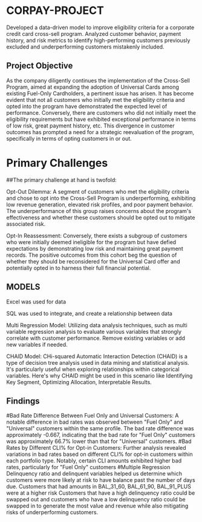 # CORPAY-PROJECT
Developed a data-driven model to improve eligibility criteria for a corporate credit card cross-sell program. Analyzed customer behavior, payment history, and risk metrics to identify high-performing customers previously excluded and underperforming customers mistakenly included.
## Project Objective
As the company diligently continues the implementation of the Cross-Sell Program, aimed at
expanding the adoption of Universal Cards among existing Fuel-Only Cardholders, a pertinent
issue has arisen. It has become evident that not all customers who initially met the eligibility
criteria and opted into the program have demonstrated the expected level of performance.
Conversely, there are customers who did not initially meet the eligibility requirements but have
exhibited exceptional performance in terms of low risk, great payment history, etc. This
divergence in customer outcomes has prompted a need for a strategic reevaluation of the
program, specifically in terms of opting customers in or out.
# Primary Challenges
##The primary challenge at hand is twofold:

Opt-Out Dilemma: A segment of customers who met the eligibility criteria and chose to opt
into the Cross-Sell Program is underperforming, exhibiting low revenue generation, elevated
risk profiles, and poor payment behavior. The underperformance of this group raises concerns
about the program's effectiveness and whether these customers should be opted out to
mitigate associated risk.

Opt-In Reassessment: Conversely, there exists a subgroup of customers who were initially
deemed ineligible for the program but have defied expectations by demonstrating low risk and
maintaining great payment records. The positive outcomes from this cohort beg the question of
whether they should be reconsidered for the Universal Card offer and potentially opted in to
harness their full financial potential.

## MODELS
Excel was used for data 

SQL was used to integrate, and create a relationship between data

Multi Regression Model: Utilizing data analysis techniques, such as multi variable regression analysis to evaluate various variables that strongly correlate with customer performance. Remove existing variables or add new variables if needed.

CHAID Model: CHi-squared Automatic Interaction Detection (CHAID) is a type of decision tree analysis used in data mining and statistical analysis. It's particularly useful when exploring relationships within categorical variables. Here's why CHAID might be used in this scenario like Identifying Key Segment, Optimizing Allocation, Interpretable Results.


## Findings

#Bad Rate Difference Between Fuel Only and Universal Customers:
  A notable difference in bad rates was observed between "Fuel Only" and "Universal" customers within the same profile.
  The bad rate difference was approximately -0.667, indicating that the bad rate for "Fuel Only" customers was approximately 66.7% lower than that for "Universal" customers.
#Bad Rates by Different CLI% for Opt-in Customers:
  Further analysis revealed variations in bad rates based on different CLI% for opt-in customers within each portfolio type.
  Notably, certain CLI amounts exhibited higher bad rates, particularly for "Fuel Only" customers
#Multiple Regression 
  Delinquency ratio and delinquent variables helped us determine which customers were more likely at risk to have balance past the number of days due.
  Customers that had amounts in BAL_31_60, BAL_61_90, BAL_91_PLUS were at a higher risk 
  Customers that have a high delinquency ratio could be swapped out and customers who have a low delinquency ratio could be swapped in to generate the most value and revenue while also mitigating risks of underperforming customers.



